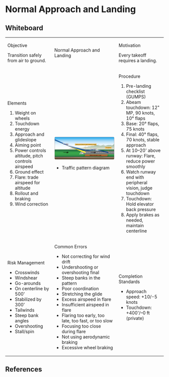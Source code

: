 # Normal Approach and Landing

## Whiteboard

<table className="maneuver-wb">

<tr>

<td className="wb-col-1">

<label>Objective</label>

Transition safely from air to ground.

</td>

<td className="wb-col-2 maneuver-title">

<label className="maneuver-label">Normal Approach and Landing</label>

</td>

<td className="wb-col-3">

<label>Motivation</label>

Every takeoff requires a landing.

</td>

</tr>

<tr>

<td className="wb-col-1">

<label>Elements</label>

1. Weight on wheels
2. Touchdown energy
3. Approach and glideslope
4. Aiming point
5. Power controls altitude, pitch controls airspeed
6. Ground effect
7. Flare: trade airspeed for altitude
8. Rollout and braking
9. Wind correction

</td>

<td className="wb-col-2">

![alt text](images/image-3.png)

- Traffic pattern diagram

</td>

<td className="wb-col-3">

<label>Procedure</label>

1. Pre-landing checklist (GUMPS)
2. Abeam touchdown: 12" MP, 90 knots, 10° flaps
3. Base: 20° flaps, 75 knots
4. Final: 40° flaps, 70 knots, stable approach
5. At 10–20' above runway: Flare, reduce power smoothly
6. Watch runway end with peripheral vision, judge touchdown
7. Touchdown: Hold elevator back pressure
8. Apply brakes as needed, maintain centerline

</td>

</tr>

<tr>

<td className="wb-col-1">

<label>Risk Management</label>

- Crosswinds
- Windshear
- Go-arounds
- On centerline by 500'
- Stabilized by 300'
- Tailwinds
- Steep bank angles
- Overshooting
- Stall/spin

</td>

<td className="wb-col-2">

<label>Common Errors</label>

- Not correcting for wind drift
- Undershooting or overshooting final
- Steep banks in the pattern
- Poor coordination
- Stretching the glide
- Excess airspeed in flare
- Insufficient airspeed in flare
- Flaring too early, too late, too fast, or too slow
- Focusing too close during flare
- Not using aerodynamic braking
- Excessive wheel braking

</td>

<td className="wb-col-3">

<label>Completion Standards</label>

- Approach speed: +10/-5 knots
- Touchdown: +400'/–0 ft (private)

</td>

</tr>

</table>

## References
